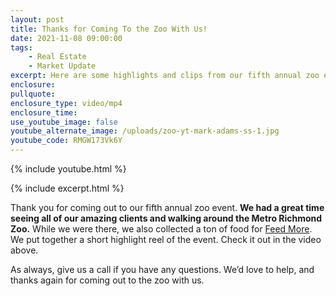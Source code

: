 ```yaml
---
layout: post
title: Thanks for Coming To the Zoo With Us!
date: 2021-11-08 09:00:00
tags:
    - Real Estate
    - Market Update
excerpt: Here are some highlights and clips from our fifth annual zoo event.
enclosure:
pullquote:
enclosure_type: video/mp4
enclosure_time:
use_youtube_image: false
youtube_alternate_image: /uploads/zoo-yt-mark-adams-ss-1.jpg
youtube_code: RMGW173Vk6Y
---
```

{% include youtube.html %}

{% include excerpt.html %}

Thank you for coming out to our fifth annual zoo event. **We had a great time seeing all of our amazing clients and walking around the Metro Richmond Zoo.** While we were there, we also collected a ton of food for [Feed More](https://feedmore.org/). We put together a short highlight reel of the event. Check it out in the video above.

As always, give us a call if you have any questions. We’d love to help, and thanks again for coming out to the zoo with us.
